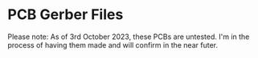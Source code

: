 # PCB Gerber Files

Please note: As of 3rd October 2023, these PCBs are untested. I'm in the process of having them made and will confirm in the near futer. 
